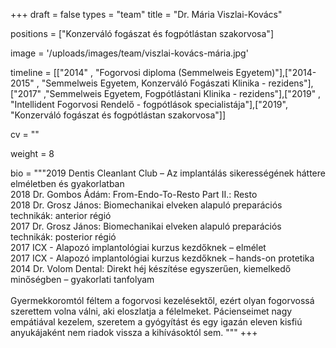 +++
draft = false
types = "team"
title = "Dr. Mária Viszlai-Kovács"

positions = ["Konzerváló fogászat és fogpótlástan szakorvosa"]

image = '/uploads/images/team/viszlai-kovács-mária.jpg'

timeline = [["2014" , "Fogorvosi diploma (Semmelweis Egyetem)"],["2014-2015" , "Semmelweis Egyetem, Konzerváló Fogászati Klinika - rezidens"],["2017" ,"Semmelweis Egyetem, Fogpótlástani Klinika - rezidens"],["2019" , "Intellident Fogorvosi Rendelő - fogpótlások specialistája"],["2019",  "Konzerváló fogászat és fogpótlástan szakorvosa"]]

cv = ""

weight = 8

bio =  """2019 Dentis Cleanlant Club – Az implantálás sikerességének háttere elméletben és gyakorlatban
<br>
2018 Dr. Gombos Ádám: From-Endo-To-Resto Part II.: Resto
<br>
2018 Dr. Grosz János: Biomechanikai elveken alapuló preparációs technikák: anterior régió
<br>
2017 Dr. Grosz János: Biomechanikai elveken alapuló preparációs technikák: posterior régió
<br>
2017 ICX - Alapozó implantológiai kurzus kezdőknek – elmélet
<br>
2017 ICX - Alapozó implantológiai kurzus kezdőknek – hands-on protetika
<br>
2014 Dr. Volom Dental: Direkt héj készítése egyszerűen, kiemelkedő minőségben – gyakorlati tanfolyam
​<br><br>
Gyermekkoromtól féltem a fogorvosi kezelésektől, ezért olyan fogorvossá szerettem volna válni, aki eloszlatja a félelmeket. Pácienseimet nagy empátiával kezelem, szeretem a gyógyítást és egy igazán eleven kisfiú anyukájaként nem riadok vissza a kihívásoktól sem.
"""
+++
